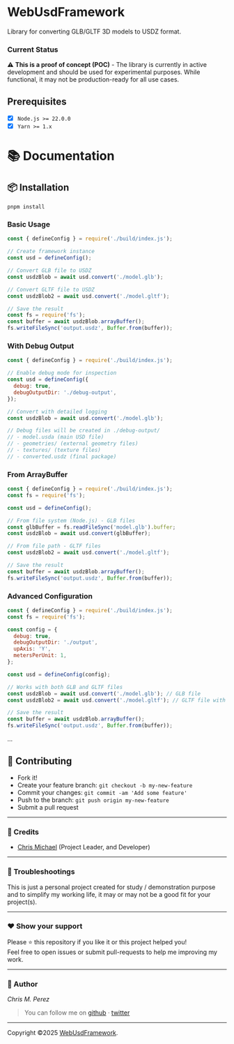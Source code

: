 # WebUsdFramework

Library for converting GLB/GLTF 3D models to USDZ format.

### Current Status

⚠️ **This is a proof of concept (POC)** - The library is currently in active development and should be used for experimental purposes. While functional, it may not be production-ready for all use cases.

## Prerequisites

- [x] `Node.js >= 22.0.0`
- [x] `Yarn >= 1.x`

# 📚 Documentation

## **:package: Installation**

```shell
pnpm install
```

### Basic Usage

```javascript
const { defineConfig } = require('./build/index.js');

// Create framework instance
const usd = defineConfig();

// Convert GLB file to USDZ
const usdzBlob = await usd.convert('./model.glb');

// Convert GLTF file to USDZ
const usdzBlob2 = await usd.convert('./model.gltf');

// Save the result
const fs = require('fs');
const buffer = await usdzBlob.arrayBuffer();
fs.writeFileSync('output.usdz', Buffer.from(buffer));
```

### With Debug Output

```javascript
const { defineConfig } = require('./build/index.js');

// Enable debug mode for inspection
const usd = defineConfig({
  debug: true,
  debugOutputDir: './debug-output',
});

// Convert with detailed logging
const usdzBlob = await usd.convert('./model.glb');

// Debug files will be created in ./debug-output/
// - model.usda (main USD file)
// - geometries/ (external geometry files)
// - textures/ (texture files)
// - converted.usdz (final package)
```

### From ArrayBuffer

```javascript
const { defineConfig } = require('./build/index.js');
const fs = require('fs');

const usd = defineConfig();

// From file system (Node.js) - GLB files
const glbBuffer = fs.readFileSync('model.glb').buffer;
const usdzBlob = await usd.convert(glbBuffer);

// From file path - GLTF files
const usdzBlob2 = await usd.convert('./model.gltf');

// Save the result
const buffer = await usdzBlob.arrayBuffer();
fs.writeFileSync('output.usdz', Buffer.from(buffer));
```

### Advanced Configuration

```javascript
const { defineConfig } = require('./build/index.js');
const fs = require('fs');

const config = {
  debug: true,
  debugOutputDir: './output',
  upAxis: 'Y',
  metersPerUnit: 1,
};

const usd = defineConfig(config);

// Works with both GLB and GLTF files
const usdzBlob = await usd.convert('./model.glb'); // GLB file
const usdzBlob2 = await usd.convert('./model.gltf'); // GLTF file with external resources

// Save the result
const buffer = await usdzBlob.arrayBuffer();
fs.writeFileSync('output.usdz', Buffer.from(buffer));
```

...

## **:handshake: Contributing**

- Fork it!
- Create your feature branch: `git checkout -b my-new-feature`
- Commit your changes: `git commit -am 'Add some feature'`
- Push to the branch: `git push origin my-new-feature`
- Submit a pull request

---

### **:busts_in_silhouette: Credits**

- [Chris Michael](https://github.com/chrismichaelps) (Project Leader, and Developer)

---

### **:anger: Troubleshootings**

This is just a personal project created for study / demonstration purpose and to simplify my working life, it may or may
not be a good fit for your project(s).

---

### **:heart: Show your support**

Please :star: this repository if you like it or this project helped you!\
Feel free to open issues or submit pull-requests to help me improving my work.

---

### **:robot: Author**

_*Chris M. Perez*_

> You can follow me on
> [github](https://github.com/chrismichaelps)&nbsp;&middot;&nbsp;[twitter](https://twitter.com/Chris5855M)

---

Copyright ©2025 [WebUsdFramework](https://github.com/chrismichaelps/WebUsdFramework).
